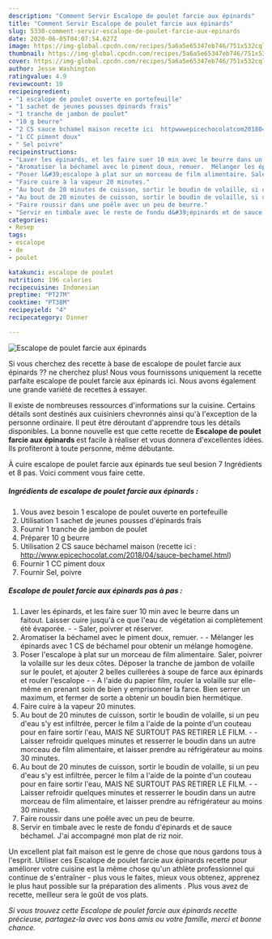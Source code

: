```yaml
---
description: "Comment Servir Escalope de poulet farcie aux épinards"
title: "Comment Servir Escalope de poulet farcie aux épinards"
slug: 5330-comment-servir-escalope-de-poulet-farcie-aux-epinards
date: 2020-06-05T04:07:54.627Z
image: https://img-global.cpcdn.com/recipes/5a6a5e65347eb746/751x532cq70/escalope-de-poulet-farcie-aux-epinards-photo-principale-de-la-recette.jpg
thumbnail: https://img-global.cpcdn.com/recipes/5a6a5e65347eb746/751x532cq70/escalope-de-poulet-farcie-aux-epinards-photo-principale-de-la-recette.jpg
cover: https://img-global.cpcdn.com/recipes/5a6a5e65347eb746/751x532cq70/escalope-de-poulet-farcie-aux-epinards-photo-principale-de-la-recette.jpg
author: Jesse Washington
ratingvalue: 4.9
reviewcount: 10
recipeingredient:
- "1 escalope de poulet ouverte en portefeuille"
- "1 sachet de jeunes pousses dpinards frais"
- "1 tranche de jambon de poulet"
- "10 g beurre"
- "2 CS sauce bchamel maison recette ici  httpwwwepicechocolatcom201804saucebechamelhtml"
- "1 CC piment doux"
- " Sel poivre"
recipeinstructions:
- "Laver les épinards, et les faire suer 10 min avec le beurre dans un faitout. Laisser cuire jusqu&#39;à ce que l&#39;eau de végétation ai complètement été évaporée.  Saler, poivrer et réserver."
- "Aromatiser la béchamel avec le piment doux, remuer.  Mélanger les épinards avec 1 CS de béchamel pour obtenir un mélange homogène."
- "Poser l&#39;escalope à plat sur un morceau de film alimentaire. Saler, poivrer la volaille sur les deux côtes. Déposer la tranche de jambon de volaille sur le poulet, et ajouter 2 belles cuillerées à soupe de farce aux épinards et rouler l&#39;escalope  A l&#39;aide du papier film, rouler la volaille sur elle-même en prenant soin de bien y emprisonner la farce. Bien serrer un maximum, et fermer de sorte a obtenir un boudin bien hermétique."
- "Faire cuire à la vapeur 20 minutes."
- "Au bout de 20 minutes de cuisson, sortir le boudin de volaille, si un peu d&#39;eau s&#39;y est infiltrée, percer le film a l&#39;aide de la pointe d&#39;un couteau pour en faire sortir l&#39;eau, MAIS NE SURTOUT PAS RETIRER LE FILM.  Laisser refroidir quelques minutes et resserrer le boudin dans un autre morceau de film alimentaire, et laisser prendre au réfrigérateur au moins 30 minutes."
- "Au bout de 20 minutes de cuisson, sortir le boudin de volaille, si un peu d&#39;eau s&#39;y est infiltrée, percer le film a l&#39;aide de la pointe d&#39;un couteau pour en faire sortir l&#39;eau, MAIS NE SURTOUT PAS RETIRER LE FILM.  Laisser refroidir quelques minutes et resserrer le boudin dans un autre morceau de film alimentaire, et laisser prendre au réfrigérateur au moins 30 minutes."
- "Faire roussir dans une poêle avec un peu de beurre."
- "Servir en timbale avec le reste de fondu d&#39;épinards et de sauce béchamel. J&#39;ai accompagné mon plat de riz noir."
categories:
- Resep
tags:
- escalope
- de
- poulet

katakunci: escalope de poulet 
nutrition: 196 calories
recipecuisine: Indonesian
preptime: "PT27M"
cooktime: "PT38M"
recipeyield: "4"
recipecategory: Dinner

---
```



![Escalope de poulet farcie aux épinards](https://img-global.cpcdn.com/recipes/5a6a5e65347eb746/751x532cq70/escalope-de-poulet-farcie-aux-epinards-photo-principale-de-la-recette.jpg)

Si vous cherchez des recette à base de escalope de poulet farcie aux épinards ?? ne cherchez plus! Nous vous fournissons uniquement la recette parfaite escalope de poulet farcie aux épinards ici. Nous avons également une grande variété de recettes à essayer.

Il existe de nombreuses ressources d'informations sur la cuisine. Certains détails sont destinés aux cuisiniers chevronnés ainsi qu'à l'exception de la personne ordinaire. Il peut être déroutant d'apprendre tous les détails disponibles. La bonne nouvelle est que cette recette de <strong> Escalope de poulet farcie aux épinards </strong> est facile à réaliser et vous donnera d'excellentes idées. Ils profiteront à toute personne, même débutante.

<!--inarticleads1-->

À cuire escalope de poulet farcie aux épinards tue seul besion 7 Ingrédients et 8 pas. Voici comment vous faire cette.

##### Ingrédients de escalope de poulet farcie aux épinards :

1. Vous avez besoin 1 escalope de poulet ouverte en portefeuille
1. Utilisation 1 sachet de jeunes pousses d&#39;épinards frais
1. Fournir 1 tranche de jambon de poulet
1. Préparer 10 g beurre
1. Utilisation 2 CS sauce béchamel maison (recette ici : http://www.epicechocolat.com/2018/04/sauce-bechamel.html)
1. Fournir 1 CC piment doux
1. Fournir  Sel, poivre




<!--inarticleads2-->

##### Escalope de poulet farcie aux épinards pas à pas :

1. Laver les épinards, et les faire suer 10 min avec le beurre dans un faitout. Laisser cuire jusqu&#39;à ce que l&#39;eau de végétation ai complètement été évaporée. -  - Saler, poivrer et réserver.
1. Aromatiser la béchamel avec le piment doux, remuer. -  - Mélanger les épinards avec 1 CS de béchamel pour obtenir un mélange homogène.
1. Poser l&#39;escalope à plat sur un morceau de film alimentaire. Saler, poivrer la volaille sur les deux côtes. Déposer la tranche de jambon de volaille sur le poulet, et ajouter 2 belles cuillerées à soupe de farce aux épinards et rouler l&#39;escalope -  - A l&#39;aide du papier film, rouler la volaille sur elle-même en prenant soin de bien y emprisonner la farce. Bien serrer un maximum, et fermer de sorte a obtenir un boudin bien hermétique.
1. Faire cuire à la vapeur 20 minutes.
1. Au bout de 20 minutes de cuisson, sortir le boudin de volaille, si un peu d&#39;eau s&#39;y est infiltrée, percer le film a l&#39;aide de la pointe d&#39;un couteau pour en faire sortir l&#39;eau, MAIS NE SURTOUT PAS RETIRER LE FILM. -  - Laisser refroidir quelques minutes et resserrer le boudin dans un autre morceau de film alimentaire, et laisser prendre au réfrigérateur au moins 30 minutes.
1. Au bout de 20 minutes de cuisson, sortir le boudin de volaille, si un peu d&#39;eau s&#39;y est infiltrée, percer le film a l&#39;aide de la pointe d&#39;un couteau pour en faire sortir l&#39;eau, MAIS NE SURTOUT PAS RETIRER LE FILM. -  - Laisser refroidir quelques minutes et resserrer le boudin dans un autre morceau de film alimentaire, et laisser prendre au réfrigérateur au moins 30 minutes.
1. Faire roussir dans une poêle avec un peu de beurre.
1. Servir en timbale avec le reste de fondu d&#39;épinards et de sauce béchamel. J&#39;ai accompagné mon plat de riz noir.




<!--inarticleads1-->

<p>
Un excellent plat fait maison est le genre de chose que nous gardons tous à l'esprit. Utiliser ces Escalope de poulet farcie aux épinards recette pour améliorer votre cuisine est la même chose qu'un athlète professionnel qui continue de s'entraîner - plus vous le faites, mieux vous obtenez, apprenez le plus haut possible sur la préparation des aliments . Plus vous avez de recette, meilleur sera le goût de vos plats.
</p>

<p>
<i>Si vous trouvez cette Escalope de poulet farcie aux épinards recette précieuse, partagez-la avec vos bons amis ou votre famille, merci et bonne chance.</i>
</p>
